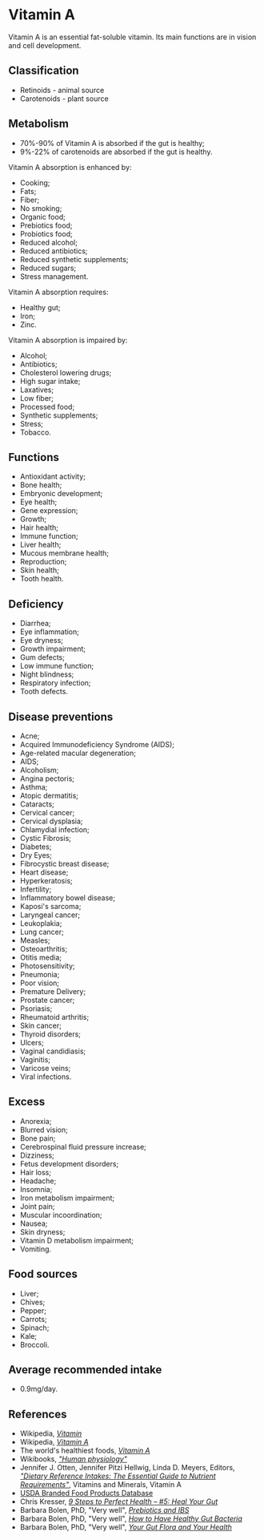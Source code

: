 # Vitamin A
Vitamin A is an essential fat-soluble vitamin. Its main functions are in vision and cell development.

## Classification
- Retinoids - animal source
- Carotenoids - plant source

## Metabolism
- 70%-90% of Vitamin A is absorbed if the gut is healthy;
- 9%-22% of carotenoids are absorbed if the gut is healthy.

Vitamin A absorption is enhanced by:
- Cooking;
- Fats;
- Fiber;
- No smoking;
- Organic food;
- Prebiotics food;
- Probiotics food;
- Reduced alcohol;
- Reduced antibiotics;
- Reduced synthetic supplements;
- Reduced sugars;
- Stress management.

Vitamin A absorption requires:
- Healthy gut;
- Iron;
- Zinc.

Vitamin A absorption is impaired by:
- Alcohol;
- Antibiotics;
- Cholesterol lowering drugs;
- High sugar intake;
- Laxatives;
- Low fiber;
- Processed food;
- Synthetic supplements;
- Stress;
- Tobacco.

## Functions
- Antioxidant activity;
- Bone health;
- Embryonic development;
- Eye health;
- Gene expression;
- Growth;
- Hair health;
- Immune function;
- Liver health;
- Mucous membrane health;
- Reproduction;
- Skin health;
- Tooth health.

## Deficiency
- Diarrhea;
- Eye inflammation;
- Eye dryness;
- Growth impairment;
- Gum defects;
- Low immune function;
- Night blindness;
- Respiratory infection;
- Tooth defects.

## Disease preventions
- Acne;
- Acquired Immunodeficiency Syndrome (AIDS);
- Age-related macular degeneration;
- AIDS;
- Alcoholism;
- Angina pectoris;
- Asthma;
- Atopic dermatitis;
- Cataracts;
- Cervical cancer;
- Cervical dysplasia;
- Chlamydial infection;
- Cystic Fibrosis;
- Diabetes;
- Dry Eyes;
- Fibrocystic breast disease;
- Heart disease;
- Hyperkeratosis;
- Infertility;
- Inflammatory bowel disease;
- Kaposi's sarcoma;
- Laryngeal cancer;
- Leukoplakia;
- Lung cancer;
- Measles;
- Osteoarthritis;
- Otitis media;
- Photosensitivity;
- Pneumonia;
- Poor vision;
- Premature Delivery;
- Prostate cancer;
- Psoriasis;
- Rheumatoid arthritis;
- Skin cancer;
- Thyroid disorders;
- Ulcers;
- Vaginal candidiasis;
- Vaginitis;
- Varicose veins;
- Viral infections.

## Excess
- Anorexia;
- Blurred vision;
- Bone pain;
- Cerebrospinal fluid pressure increase;
- Dizziness;
- Fetus development disorders;
- Hair loss;
- Headache;
- Insomnia;
- Iron metabolism impairment;
- Joint pain;
- Muscular incoordination;
- Nausea;
- Skin dryness;
- Vitamin D metabolism impairment;
- Vomiting.

## Food sources
- Liver;
- Chives;
- Pepper;
- Carrots;
- Spinach;
- Kale;
- Broccoli.

## Average recommended intake
- 0.9mg/day.

## References
- Wikipedia, [_Vitamin_](https://en.wikipedia.org/wiki/Vitamin)
- Wikipedia, [_Vitamin A_](https://en.wikipedia.org/wiki/Vitamin_A)
- The world's healthiest foods, [_Vitamin A_](http://www.whfoods.com/genpage.php?tname=nutrient&dbid=106)
- Wikibooks, [_"Human physiology"_](https://en.Wikibooks.org/wiki/Human_Physiology/Nutrition#Vitamins)
- Jennifer J. Otten, Jennifer Pitzi Hellwig, Linda D. Meyers, Editors, [_"Dietary Reference Intakes: The Essential Guide to Nutrient Requirements"_](https://www.amazon.com/Dietary-Reference-Intakes-Essential-Requirements/dp/0309157420), Vitamins and Minerals, Vitamin A
- [USDA Branded Food Products Database](https://ndb.nal.usda.gov/ndb/nutrients/report/nutrientsfrm?max=1000&offset=0&totCount=0&nutrient1=320&nutrient2=&nutrient3=&subset=0&sort=c&measureby=g)
- Chris Kresser, [_9 Steps to Perfect Health – #5: Heal Your Gut_](https://chriskresser.com/9-steps-to-perfect-health-5-heal-your-gut/)
- Barbara Bolen, PhD, "Very well", [_Prebiotics and IBS_](https://www.verywell.com/prebiotics-and-ibs-1944748)
- Barbara Bolen, PhD, "Very well", [_How to Have Healthy Gut Bacteria_](https://www.verywell.com/how-to-have-healthy-gut-bacteria-1945326)
- Barbara Bolen, PhD, "Very well", [_Your Gut Flora and Your Health_](https://www.verywell.com/what-are-your-gut-flora-1944914)